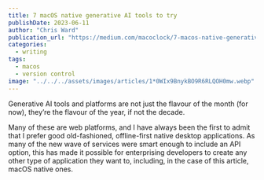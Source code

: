 ```yaml
---
title: 7 macOS native generative AI tools to try
publishDate: 2023-06-11
author: "Chris Ward"
publication_url: "https://medium.com/macoclock/7-macos-native-generative-ai-tools-to-try-1e6fa5c489b"
categories:
  - writing
tags:
  - macos
  - version control
image: "../../../assets/images/articles/1*0WIx9BnykBO9R6RLQOH0mw.webp"
---
```


Generative AI tools and platforms are not just the flavour of the month (for now), they’re the flavour of the year, if not the decade.

Many of these are web platforms, and I have always been the first to admit that I prefer good old-fashioned, offline-first native desktop applications. As many of the new wave of services were smart enough to include an API option, this has made it possible for enterprising developers to create any other type of application they want to, including, in the case of this article, macOS native ones.